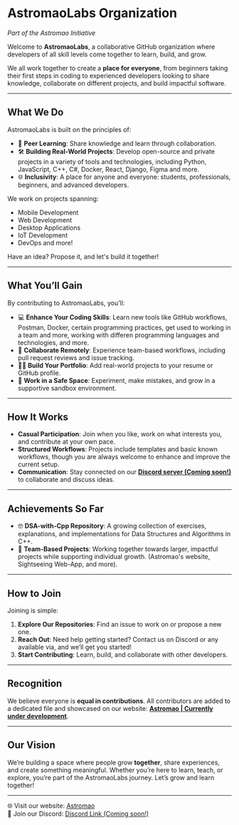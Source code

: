 # **AstromaoLabs Organization**  
*Part of the Astromao Initiative*

Welcome to **AstromaoLabs**, a collaborative GitHub organization where developers of all skill levels come together to learn, build, and grow.

We all work together to create a **place for everyone**, from beginners taking their first steps in coding to experienced developers looking to share knowledge, collaborate on different projects, and build impactful software.  

---

## **What We Do**  
AstromaoLabs is built on the principles of:  
- 🤝 **Peer Learning**: Share knowledge and learn through collaboration.  
- 🛠️ **Building Real-World Projects**: Develop open-source and private projects in a variety of tools and technologies, including Python, JavaScript, C++, C#, Docker, React, Django, Figma and more.  
- 🌐 **Inclusivity**: A place for anyone and everyone: students, professionals, beginners, and advanced developers.  

We work on projects spanning:  
- Mobile Development  
- Web Development  
- Desktop Applications  
- IoT Development
- DevOps and more!  

Have an idea? Propose it, and let's build it together!

---

## **What You’ll Gain**  
By contributing to AstromaoLabs, you’ll:  
- 💻 **Enhance Your Coding Skills**: Learn new tools like GitHub workflows, Postman, Docker, certain programming practices, get used to working in a team and more, working with differen programming languages and technologies, and more.  
- 🔗 **Collaborate Remotely**: Experience team-based workflows, including pull request reviews and  issue tracking. 
- 🧑‍💻 **Build Your Portfolio**: Add real-world projects to your resume or GitHub profile.  
- 🚀 **Work in a Safe Space**: Experiment, make mistakes, and grow in a supportive sandbox environment.  

---

## **How It Works**  
- **Casual Participation**: Join when you like, work on what interests you, and contribute at your own pace.  
- **Structured Workflows**: Projects include templates and basic known workflows, though you are always welcome to enhance and improve the current setup. 
- **Communication**: Stay connected on our **[Discord server (Coming soon!)](#)** to collaborate and discuss ideas.  

---

## **Achievements So Far**  
- 🤓 **DSA-with-Cpp Repository**: A growing collection of exercises, explanations, and implementations for Data Structures and Algorithms in C++.  
- 🎯 **Team-Based Projects**: Working together towards larger, impactful projects while supporting individual growth.  (Astromao's website, Sightseeing Web-App, and more).

---

## **How to Join**  
Joining is simple:  
1. **Explore Our Repositories**: Find an issue to work on or propose a new one.  
2. **Reach Out**: Need help getting started? Contact us on Discord or any available via, and we’ll get you started!  
3. **Start Contributing**: Learn, build, and collaborate with other developers.

---

## **Recognition**  
We believe everyone is **equal in contributions**. All contributors are added to a dedicated file and showcased on our website: **[Astromao | Currently under development](https://astromao.com)**.

---

## **Our Vision**  
We’re building a space where people grow **together**, share experiences, and create something meaningful. Whether you’re here to learn, teach, or explore, you’re part of the AstromaoLabs journey. Let’s grow and learn together!  

---

🌐 Visit our website: [Astromao](https://astromao.com)  
💬 Join our Discord: [Discord Link (Coming soon!)](#)  
